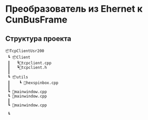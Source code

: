 # Преобразователь из Ehernet к CunBusFrame

## Структура проекта

```
📦TcpClientUsr200
 ┗ 📦Client
 ┃   ┗📜tcpclient.cpp
 ┃   ┗📜tcpclient.h
 ┃
 ┗ 📦utils
 ┃    ┗ 📜hexspinbox.cpp
 ┃
 ┗ 📜mainwindow.cpp 
 ┗ 📜mainwindow.cpp
 ┃
 ┗ 📜mainwindow.cpp
 
 ┗ 


```